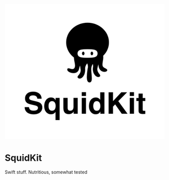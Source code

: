 ![SquidKit: Swift stuff](https://raw.githubusercontent.com/SquidKit/SquidKit/assets/squidkit_logo.png)

SquidKit
========

Swift stuff. Nutritious, somewhat tested
